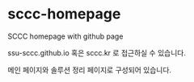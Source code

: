 # sccc-homepage
SCCC homepage with github page

ssu-sccc.github.io 혹은 sccc.kr 로 접근하실 수 있습니다.

메인 페이지와 솔루션 정리 페이지로 구성되어 있습니다.